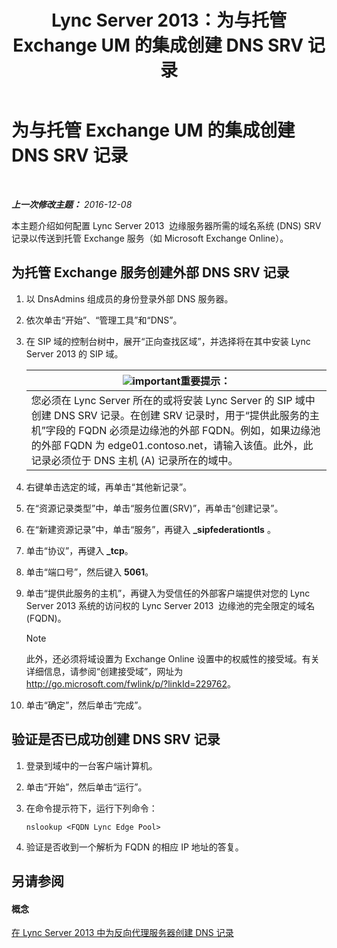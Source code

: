 ﻿---
title: Lync Server 2013：为与托管 Exchange UM 的集成创建 DNS SRV 记录
TOCTitle: 为与托管 Exchange UM 的集成创建 DNS SRV 记录
ms:assetid: 8ea590ae-58ea-4ca5-9853-e0708b3ea760
ms:mtpsurl: https://technet.microsoft.com/zh-cn/library/Hh500728(v=OCS.15)
ms:contentKeyID: 49313558
ms.date: 12/10/2016
mtps_version: v=OCS.15
ms.translationtype: HT
---

# 为与托管 Exchange UM 的集成创建 DNS SRV 记录

 

_**上一次修改主题：** 2016-12-08_

本主题介绍如何配置 Lync Server 2013  边缘服务器所需的域名系统 (DNS) SRV 记录以传送到托管 Exchange 服务（如 Microsoft Exchange Online）。

## 为托管 Exchange 服务创建外部 DNS SRV 记录

1.  以 DnsAdmins 组成员的身份登录外部 DNS 服务器。

2.  依次单击“开始”、“管理工具”和“DNS”。

3.  在 SIP 域的控制台树中，展开“正向查找区域”，并选择将在其中安装 Lync Server 2013 的 SIP 域。
    
    <table>
    <thead>
    <tr class="header">
    <th><img src="images/Gg398794.important(OCS.15).gif" title="important" alt="important" />重要提示：</th>
    </tr>
    </thead>
    <tbody>
    <tr class="odd">
    <td>您必须在 Lync Server 所在的或将安装 Lync Server 的 SIP 域中创建 DNS SRV 记录。在创建 SRV 记录时，用于“提供此服务的主机”字段的 FQDN 必须是边缘池的外部 FQDN。例如，如果边缘池的外部 FQDN 为 edge01.contoso.net，请输入该值。此外，此记录必须位于 DNS 主机 (A) 记录所在的域中。</td>
    </tr>
    </tbody>
    </table>


4.  右键单击选定的域，再单击“其他新记录”。

5.  在“资源记录类型”中，单击“服务位置(SRV)”，再单击“创建记录”。

6.  在“新建资源记录”中，单击“服务”，再键入 **\_sipfederationtls** 。

7.  单击“协议”，再键入 **\_tcp**。

8.  单击“端口号”，然后键入 **5061**。

9.  单击“提供此服务的主机”，再键入为受信任的外部客户端提供对您的 Lync Server 2013 系统的访问权的 Lync Server 2013  边缘池的完全限定的域名 (FQDN)。
    
    > [!NOTE]  
    > 此外，还必须将域设置为 Exchange Online 设置中的权威性的接受域。有关详细信息，请参阅“创建接受域”，网址为 <a href="http://go.microsoft.com/fwlink/p/?linkid=229762">http://go.microsoft.com/fwlink/p/?linkId=229762</a>。
    


10. 单击“确定”，然后单击“完成”。

## 验证是否已成功创建 DNS SRV 记录

1.  登录到域中的一台客户端计算机。

2.  单击“开始”，然后单击“运行”。

3.  在命令提示符下，运行下列命令：
    
        nslookup <FQDN Lync Edge Pool>

4.  验证是否收到一个解析为 FQDN 的相应 IP 地址的答复。

## 另请参阅

#### 概念

[在 Lync Server 2013 中为反向代理服务器创建 DNS 记录](lync-server-2013-create-dns-records-for-reverse-proxy-servers.md)

